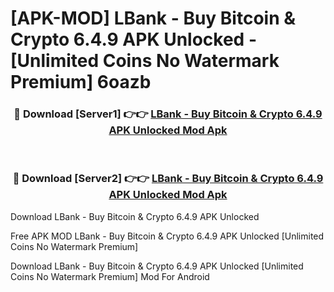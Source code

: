 # [APK-MOD] LBank - Buy Bitcoin & Crypto 6.4.9 APK Unlocked - [Unlimited Coins No Watermark Premium] 6oazb



<div align="center">
<h3>🔴 Download [Server1] 👉👉 <a href="https://momento.my/?title=LBank_-_Buy_Bitcoin_&_Crypto_6.4.9_APK_Unlocked">LBank - Buy Bitcoin & Crypto 6.4.9 APK Unlocked Mod Apk</a></h3><br>

<h3>🔴 Download [Server2] 👉👉 <a href="https://momento.my/?title=LBank_-_Buy_Bitcoin_&_Crypto_6.4.9_APK_Unlocked">LBank - Buy Bitcoin & Crypto 6.4.9 APK Unlocked Mod Apk</a></h3>
</div>



Download LBank - Buy Bitcoin & Crypto 6.4.9 APK Unlocked 

Free APK MOD LBank - Buy Bitcoin & Crypto 6.4.9 APK Unlocked [Unlimited Coins No Watermark Premium]

Download LBank - Buy Bitcoin & Crypto 6.4.9 APK Unlocked [Unlimited Coins No Watermark Premium] Mod For Android
